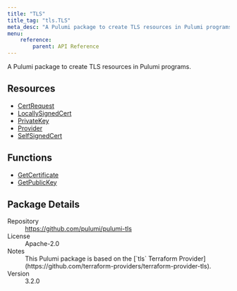 ```yaml
---
title: "TLS"
title_tag: "tls.TLS"
meta_desc: "A Pulumi package to create TLS resources in Pulumi programs."
menu:
    reference:
        parent: API Reference
---
```


<!-- WARNING: this file was generated by Pulumi Docs Generator. -->
<!-- Do not edit by hand unless you're certain you know what you are doing! -->

A Pulumi package to create TLS resources in Pulumi programs.

<h2 id="resources">Resources</h2>
<ul class="api">
    <li><a href="certrequest" title="CertRequest"><span class="symbol resource"></span>CertRequest</a></li>
    <li><a href="locallysignedcert" title="LocallySignedCert"><span class="symbol resource"></span>LocallySignedCert</a></li>
    <li><a href="privatekey" title="PrivateKey"><span class="symbol resource"></span>PrivateKey</a></li>
    <li><a href="provider" title="Provider"><span class="symbol resource"></span>Provider</a></li>
    <li><a href="selfsignedcert" title="SelfSignedCert"><span class="symbol resource"></span>SelfSignedCert</a></li>
</ul>

<h2 id="functions">Functions</h2>
<ul class="api">
    <li><a href="getcertificate" title="GetCertificate"><span class="symbol function"></span>GetCertificate</a></li>
    <li><a href="getpublickey" title="GetPublicKey"><span class="symbol function"></span>GetPublicKey</a></li>
</ul>

<h2 id="package-details">Package Details</h2>
<dl class="package-details">
	<dt>Repository</dt>
	<dd><a href="https://github.com/pulumi/pulumi-tls">https://github.com/pulumi/pulumi-tls</a></dd>
	<dt>License</dt>
	<dd>Apache-2.0</dd>
	<dt>Notes</dt>
	<dd>This Pulumi package is based on the [`tls` Terraform Provider](https://github.com/terraform-providers/terraform-provider-tls).</dd>
	<dt>Version</dt>
	<dd>3.2.0</dd>
</dl>

